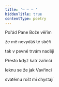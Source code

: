 ```yaml
---
title: '– – – '
hiddenTitle: true
contentType: poetry
---
```


<section>

Pořád Pane Bože věřím

že mě nevydáš té sběři

tak v pevné trvám naději

Přesto když katr zařinčí

leknu se že jak Vavřinci

svatému rošt mi chystají

</section>
